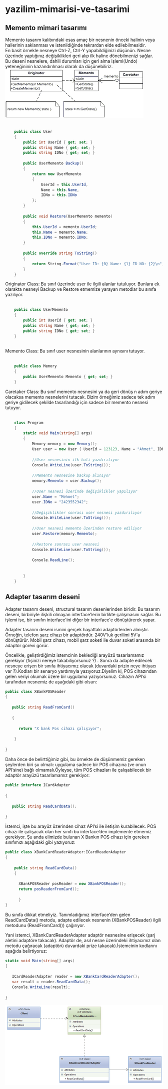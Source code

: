 # yazilim-mimarisi-ve-tasarimi
## Memento mimari tasarımı 
Memento tasarım kalıbındaki esas amaç bir nesnenin önceki halinin veya hallerinin saklanması ve istenildiğinde tekrardan elde edilebilmesidir.  
En basit örnekle nesneye Ctrl-Z, Ctrl-Y yapabildiğinizi düşünün. Nesne üzerinde yaptığınız değişiklikleri geri alıp ilk haline dönebilmenizi sağlar.  
Bu deseni nesnelere, dahili durumları için geri alma işlemi(Undo) yeteneğininin kazandırılması olarak da düşünebiliriz.  
              ![Image of Class](https://github.com/murat365/yazilim-mimarisi-ve-tasarimi/blob/master/memento.png)  


```c#

    public class User
    {
        public int UserId { get; set; }
        public string Name { get; set; }
        public string IDNo { get; set; }

        public UserMemento Backup()
        {
            return new UserMemento
            {
                UserId = this.UserId,
                Name = this.Name,
                IDNo = this.IDNo
            };
        }

        public void Restore(UserMemento memento)
        {
            this.UserId = memento.UserId;
            this.Name = memento.Name;
            this.IDNo = memento.IDNo;
        }

        public override string ToString()
        {
            return String.Format("User ID: {0} Name: {1} ID NO: {2}\n", UserId, Name, IDNo);
        }
    }
```  
Originator  Class: Bu sınıf üzerinde user ile ilgili alanlar tutuluyor. Bunlara ek olarakta nesneyi Backup ve Restore etmemize yarayan metodlar bu sınıfa yazılıyor.  
```c#

    public class UserMemento
    {
        public int UserId { get; set; }
        public string Name { get; set; }
        public string IDNo { get; set; }
    }
    
```  
Memento Class: Bu sınıf user nesnesinin alanlarının aynısını tutuyor.  

``` c#

    public class Memory
    {
        public UserMemento Memento { get; set; }
    }
```  
Caretaker Class: Bu sınıf memento nesnesini ya da geri dönüş n adım geriye olacaksa memento nesnelerini tutacak. Bizim örneğimiz sadece tek adım geriye gidilecek şekilde tasarlandığı için sadece bir memento nesnesi tutuyor.  
```c#

    class Program
    {
        static void Main(string[] args)
        {
            Memory memory = new Memory();
            User user = new User { UserId = 123123, Name = "Ahmet", IDNo = "1232134353" };

            //User nesnesinin ilk hali yazdırılıyor
            Console.WriteLine(user.ToString());

            //Memento nesnesine backup alınıyor
            memory.Memento = user.Backup();

            //User nesnesi üzerinde değişiklikler yapılıyor
            user.Name = "Mehmet";
            user.IDNo = "2423552342";

            //Değişiklikler sonrası user nesnesi yazdırılıyor
            Console.WriteLine(user.ToString());

            //User nesnesi memento üzerinden restore ediliyor
            user.Restore(memory.Memento);

            //Restore sonrası user nesnesi
            Console.WriteLine(user.ToString());

            Console.ReadLine();


        }
    }
```
## Adapter tasarım deseni
Adapter tasarım deseni, structural tasarım desenlerinden biridir. Bu tasarım deseni, birbiriyle ilişkili olmayan interface'lerin birlikte çalışmasını sağlar. Bu işlemi ise, bir sınıfın interface'ini diğer bir interface'e dönüştürerek yapar.  

Adapter tasarım deseni ismini gerçek hayattaki adaptörlerden almıştır. Örneğin, telefon şarz cihazı bir adaptördür. 240V'luk gerilimi 5V'a dönüştürür. Mobil şarz cihazı, mobil şarz soketi ile duvar soketi arasında bir adaptör görevi görür.  

Öncelikle, geliştirdiğimiz istemcinin beklediği arayüzü tasarlamamız gerekiyor (fişinizi nereye takabiliyorsunuz ?) . Sonra da adapte edilecek nesneye erişen bir sınıfa ihtiyacımız olacak (duvardaki prizin neye ihtiyacı var ?).Kodları bir senaryo yardımıyla yazıyoruz.Diyelim ki, POS cihazından gelen veriyi okumak üzere bir uygulama yazıyorsunuz. Cihazın API’si tarafından nesnemiz de aşağıdaki gibi olsun:
```c#
public class XBankPOSReader
{

   public string ReadFromCard()
 
   {
       
      return "X bank Pos cihazı çalışıyor";
    
    }

} 
```
Daha önce de belirttiğimiz gibi, bu örnekte de düşünmemiz gereken şeylerden biri şu olmalı: uygulama sadece bir POS cihazına (ve onun API’sine) bağlı olmamalı.Öyleyse, tüm POS cihazları ile çalışabilecek bir adaptör arayüzü tasarlamamız gerekiyor:
```c#
public interface ICardAdapter

{

   public string ReadCardData();

}
```
İstemci, işte bu arayüz üzerinden cihaz API’si ile iletişim kurabilecek. POS cihazı ile çalışacak olan her sınıfı bu interface’den implemente etmemiz gerekiyor. Şu anda elimizde bulunan X Bankın POS cihazı için gereken sınıfımızı aşağıdaki gibi yazıyoruz:  
```c#
public class XBankCardReaderAdapter:ICardReaderAdapter
{

    public string ReadCardData()
    {

      XBankPOSReader posReader = new XBankPOSReader();
      return posReaderFromCard();
 
      }
}
  ``` 
Bu sınıfa dikkat etmeliyiz. Tanımladığımız interface’den gelen ReadCardData() metodu, adapte edilecek nesnenin (XBankPOSReader) ilgili metodunu (ReadFromCard()) çağırıyor.  

Yani istemci, XBankCardReaderAdapter adaptör nesnesine erişecek (şarj aletini adaptöre takacak). Adaptör de, asıl nesne üzerindeki ihtiyacımız olan metodu çağıracak (adaptörü duvardaki prize takacak).İstemcinin kodlarını aşağıda belirtiyoruz:  
```c#
static void Main(string[] args)
{

   ICardReaderAdapter reader = new XBankCardReaderAdapter();
   var result = reader.ReadCardData();
   Console.WriteLine(result);
   
}
```
![Image of Class](https://github.com/murat365/yazilim-mimarisi-ve-tasarimi/blob/master/Adapter.png)



